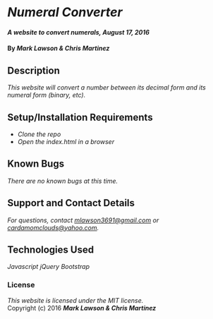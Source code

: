 # _Numeral Converter_

#### _A website to convert numerals, August 17, 2016_

#### By _**Mark Lawson & Chris Martinez**_

## Description

_This website will convert a number between its decimal form and its numeral form (binary, etc)._

## Setup/Installation Requirements

* _Clone the repo_
* _Open the index.html in a browser_

## Known Bugs

_There are no known bugs at this time._

## Support and Contact Details

_For questions, contact mlawson3691@gmail.com or cardamomclouds@yahoo.com._

## Technologies Used

_Javascript_
_jQuery_
_Bootstrap_

### License

*This website is licensed under the MIT license.*  
Copyright (c) 2016 **_Mark Lawson & Chris Martinez_**
